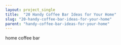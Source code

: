 ```yaml
---
layout: project_single
title:  "20 Handy Coffee Bar Ideas for Your Home"
slug: "20-handy-coffee-bar-ideas-for-your-home"
parent: "handy-coffee-bar-ideas-for-your-home"
---
```

home coffee bar